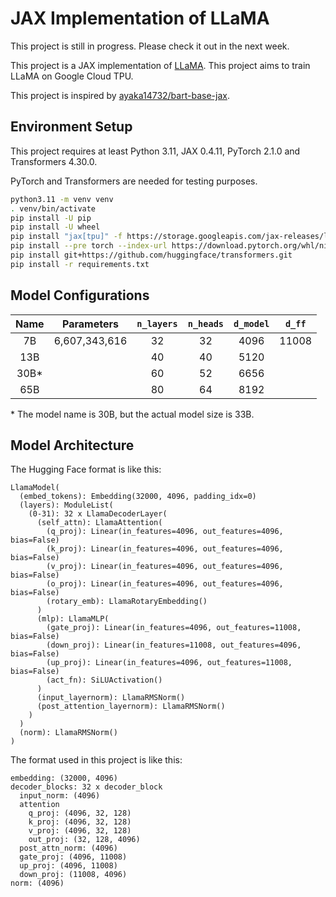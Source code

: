 # JAX Implementation of LLaMA

This project is still in progress. Please check it out in the next week.

This project is a JAX implementation of [LLaMA](https://arxiv.org/abs/1910.13461). This project aims to train LLaMA on Google Cloud TPU.

This project is inspired by [ayaka14732/bart-base-jax](https://github.com/ayaka14732/bart-base-jax).

## Environment Setup

This project requires at least Python 3.11, JAX 0.4.11, PyTorch 2.1.0 and Transformers 4.30.0.

PyTorch and Transformers are needed for testing purposes.

```sh
python3.11 -m venv venv
. venv/bin/activate
pip install -U pip
pip install -U wheel
pip install "jax[tpu]" -f https://storage.googleapis.com/jax-releases/libtpu_releases.html
pip install --pre torch --index-url https://download.pytorch.org/whl/nightly/cpu
pip install git+https://github.com/huggingface/transformers.git
pip install -r requirements.txt
```

## Model Configurations

| Name | Parameters | `n_layers` | `n_heads` | `d_model`| `d_ff` |
| :-: | :-: | :-: | :-: | :-: | :-: |
| 7B | 6,607,343,616 | 32 | 32 | 4096 | 11008 |
| 13B | | 40 | 40 | 5120 | |
| 30B* | | 60 | 52 | 6656 | |
| 65B | | 80 | 64 | 8192 | |

\* The model name is 30B, but the actual model size is 33B.

## Model Architecture

The Hugging Face format is like this:

```
LlamaModel(
  (embed_tokens): Embedding(32000, 4096, padding_idx=0)
  (layers): ModuleList(
    (0-31): 32 x LlamaDecoderLayer(
      (self_attn): LlamaAttention(
        (q_proj): Linear(in_features=4096, out_features=4096, bias=False)
        (k_proj): Linear(in_features=4096, out_features=4096, bias=False)
        (v_proj): Linear(in_features=4096, out_features=4096, bias=False)
        (o_proj): Linear(in_features=4096, out_features=4096, bias=False)
        (rotary_emb): LlamaRotaryEmbedding()
      )
      (mlp): LlamaMLP(
        (gate_proj): Linear(in_features=4096, out_features=11008, bias=False)
        (down_proj): Linear(in_features=11008, out_features=4096, bias=False)
        (up_proj): Linear(in_features=4096, out_features=11008, bias=False)
        (act_fn): SiLUActivation()
      )
      (input_layernorm): LlamaRMSNorm()
      (post_attention_layernorm): LlamaRMSNorm()
    )
  )
  (norm): LlamaRMSNorm()
)
```

The format used in this project is like this:

```
embedding: (32000, 4096)
decoder_blocks: 32 x decoder_block
  input_norm: (4096)
  attention
    q_proj: (4096, 32, 128)
    k_proj: (4096, 32, 128)
    v_proj: (4096, 32, 128)
    out_proj: (32, 128, 4096)
  post_attn_norm: (4096)
  gate_proj: (4096, 11008)
  up_proj: (4096, 11008)
  down_proj: (11008, 4096)
norm: (4096)
```
